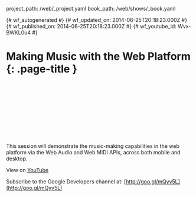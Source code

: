 project_path: /web/_project.yaml
book_path: /web/shows/_book.yaml

{# wf_autogenerated #}
{# wf_updated_on: 2014-06-25T20:18:23.000Z #}
{# wf_published_on: 2014-06-25T20:18:23.000Z #}
{# wf_youtube_id: Wvx-BWKL0u4 #}

# Making Music with the Web Platform {: .page-title }


<div class="video-wrapper">
  <iframe class="devsite-embedded-youtube-video" data-video-id="Wvx-BWKL0u4"
          data-autohide="1" data-showinfo="0" frameborder="0" allowfullscreen>
  </iframe>
</div>

This session will demonstrate the music-making capabilities in the web platform via the Web Audio and Web MIDI APIs, across both mobile and desktop.

View on [YouTube](https://youtu.be/Wvx-BWKL0u4)

Subscribe to the Google Developers channel at: [http://goo.gl/mQyv5L](http://goo.gl/mQyv5L)
